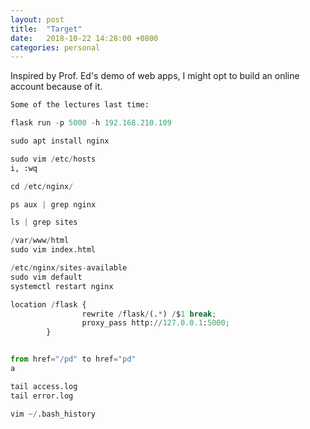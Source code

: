 ```yaml
---
layout: post
title:  "Target"
date:   2018-10-22 14:28:00 +0800
categories: personal
---
```

Inspired by Prof. Ed's demo of web apps, I might opt to build an online account because of it.

```python
Some of the lectures last time:

flask run -p 5000 -h 192.168.210.109

sudo apt install nginx

sudo vim /etc/hosts
i, :wq

cd /etc/nginx/

ps aux | grep nginx

ls | grep sites

/var/www/html
sudo vim index.html

/etc/nginx/sites-available
sudo vim default
systemctl restart nginx

location /flask {
                rewrite /flask/(.*) /$1 break;
                proxy_pass http://127.0.0.1:5000;
        }


from href="/pd" to href="pd"
a

tail access.log
tail error.log

vim ~/.bash_history
```
